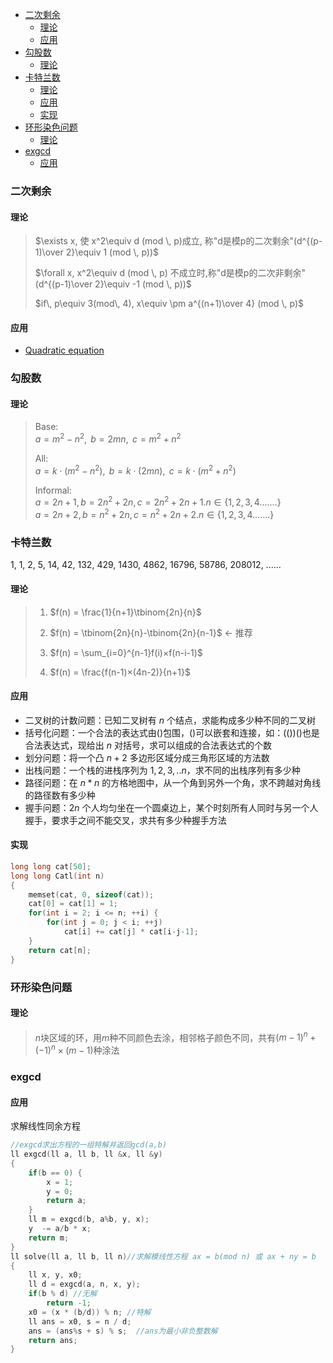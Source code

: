 - [二次剩余](#二次剩余)
  - [理论](#理论)
  - [应用](#应用)
- [勾股数](#勾股数)
  - [理论](#理论-1)
- [卡特兰数](#卡特兰数)
  - [理论](#理论-2)
  - [应用](#应用-1)
  - [实现](#实现)
- [环形染色问题](#环形染色问题)
  - [理论](#理论-3)
- [exgcd](#exgcd)
  - [应用](#应用-2)

### 二次剩余
#### 理论
> $\exists x, 使 x^2\equiv d (mod \, p)成立, 称"d是模p的二次剩余"(d^{(p-1)\over 2}\equiv 1 (mod \, p))$
>
> $\forall x, x^2\equiv d (mod \, p) 不成立时,称"d是模p的二次非剩余"(d^{(p-1)\over 2}\equiv -1 (mod \, p))$
> 
> $if\, p\equiv 3(mod\, 4), x\equiv \pm a^{(n+1)\over 4} (mod \, p)$
#### 应用
  * [Quadratic equation](https://ac.nowcoder.com/acm/contest/889/B)<!-- 做除法时使用逆元：除2 -> 乘2(mod p)的逆元 -->

### 勾股数
#### 理论
> Base:<br>
> $a=m^{2}-n^{2},\ \,b=2mn,\ \,c=m^{2}+n^{2}$
>
> All:<br>
> $a=k\cdot (m^{2}-n^{2}),\ \,b=k\cdot (2mn),\ \,c=k\cdot (m^{2}+n^{2})$
>
> Informal:<br>
> $a=2n+1, b=2n^{2}+2n,  c=2n^{2}+2n+1.     n\in \left \{ 1,2,3,4.......\right \}$    
> $a=2n+2,  b=n^{2}+2n,  c=n^{2}+2n+2.   n\in \left \{ 1,2,3,4.......\right \}$


### 卡特兰数

1, 1, 2, 5, 14, 42, 132, 429, 1430, 4862, 16796, 58786, 208012, ......
#### 理论
> 1. $f(n) = \frac{1}{n+1}\tbinom{2n}{n}$
> 
> 2. $f(n) = \tbinom{2n}{n}-\tbinom{2n}{n-1}$ <- 推荐
> 
> 3. $f(n) = \sum_{i=0}^{n-1}f(i)×f(n-i-1)$
> 
> 4. $f(n) = \frac{f(n-1)×(4n-2)}{n+1}$
> 

#### 应用
* 二叉树的计数问题：已知二叉树有 $n$ 个结点，求能构成多少种不同的二叉树   
* 括号化问题：一个合法的表达式由()包围，()可以嵌套和连接，如：(())()也是合法表达式，现给出 $n$ 对括号，求可以组成的合法表达式的个数    
* 划分问题：将一个凸 $n+2$ 多边形区域分成三角形区域的方法数    
* 出栈问题：一个栈的进栈序列为 $1,2,3,..n$，求不同的出栈序列有多少种    
* 路径问题：在 $n*n$ 的方格地图中，从一个角到另外一个角，求不跨越对角线的路径数有多少种    
* 握手问题：$2n$ 个人均匀坐在一个圆桌边上，某个时刻所有人同时与另一个人握手，要求手之间不能交叉，求共有多少种握手方法    

#### 实现
```cpp
long long cat[50];
long long Catl(int n)
{
    memset(cat, 0, sizeof(cat));
    cat[0] = cat[1] = 1;
    for(int i = 2; i <= n; ++i) {
        for(int j = 0; j < i; ++j)
            cat[i] += cat[j] * cat[i-j-1];
    }
    return cat[n];
}

```

### 环形染色问题

#### 理论
> $n$块区域的环，用$m$种不同颜色去涂，相邻格子颜色不同，共有$(m-1)^n+(-1)^n×(m-1)$种涂法

### exgcd

#### 应用
求解线性同余方程
```cpp
//exgcd求出方程的一组特解并返回gcd(a,b) 
ll exgcd(ll a, ll b, ll &x, ll &y)
{
    if(b == 0) {
        x = 1;
        y = 0;
        return a;
    }
    ll m = exgcd(b, a%b, y, x);
    y  -= a/b * x;
    return m;
}
ll solve(ll a, ll b, ll n)//求解模线性方程 ax = b(mod n) 或 ax + ny = b
{
    ll x, y, x0;
    ll d = exgcd(a, n, x, y);
    if(b % d) //无解
        return -1;
    x0 = (x * (b/d)) % n; //特解
    ll ans = x0, s = n / d;
    ans = (ans%s + s) % s;  //ans为最小非负整数解
    return ans;
}
```
